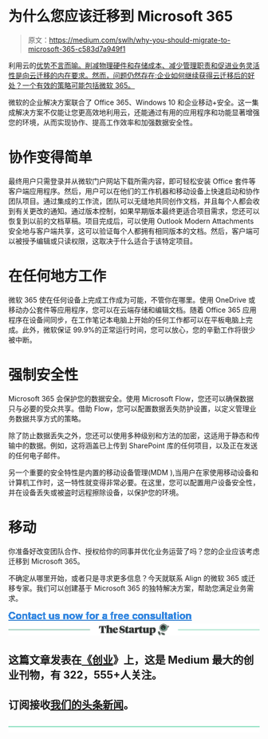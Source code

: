 # 为什么您应该迁移到 Microsoft 365

> 原文：<https://medium.com/swlh/why-you-should-migrate-to-microsoft-365-c583d7a949f1>

利用云的[优势不言而喻。削减物理硬件和存储成本、减少管理职责和促进业务灵活性是向云迁移的内在要求。然而，问题仍然存在:企业如何继续获得云迁移后的好处？一个有效的策略可能包括微软 365。](https://www.align.com/blog/cloud-computing)

微软的企业解决方案联合了 Office 365、Windows 10 和企业移动+安全。这一集成解决方案不仅能让您更高效地利用云，还能通过有用的应用程序和功能显著增强您的环境，从而实现协作、提高工作效率和加强数据安全性。

# 协作变得简单

最终用户只需登录并从微软门户网站下载所需内容，即可轻松安装 Office 套件等客户端应用程序。然后，用户可以在他们的工作机器和移动设备上快速启动和协作团队项目。通过集成的工作流，团队可以无缝地共同创作文档，并且每个人都会收到有关更改的通知。通过版本控制，如果早期版本最终更适合项目需求，您还可以恢复到以前的文档草稿。项目完成后，可以使用 Outlook Modern Attachments 安全地与客户端共享，这可以验证每个人都拥有相同版本的文档。然后，客户端可以被授予编辑或只读权限，这取决于什么适合于该特定项目。

# 在任何地方工作

微软 365 使在任何设备上完成工作成为可能，不管你在哪里。使用 OneDrive 或移动办公套件等应用程序，您可以在云端存储和编辑文档。随着 Office 365 应用程序在设备间同步，在工作笔记本电脑上开始的任何工作都可以在平板电脑上完成。此外，微软保证 99.9%的正常运行时间，您可以放心，您的辛勤工作将很少被中断。

# 强制安全性

Microsoft 365 会保护您的数据安全。使用 Microsoft Flow，您还可以确保数据只与必要的受众共享。借助 Flow，您可以配置数据丢失防护设置，以定义管理业务数据共享方式的策略。

除了防止数据丢失之外，您还可以使用多种级别和方法的加密，这适用于静态和传输中的数据。例如，这将涵盖已上传到 SharePoint 库的任何项目，以及正在发送的任何电子邮件。

另一个重要的安全特性是内置的移动设备管理(MDM ),当用户在家使用移动设备和计算机工作时，这一特性就变得非常必要。在这里，您可以配置用户设备安全性，并在设备丢失或被盗时远程擦除设备，以保护您的环境。

# 移动

你准备好改变团队合作、授权给你的同事并优化业务运营了吗？您的企业应该考虑迁移到 Microsoft 365。

不确定从哪里开始，或者只是寻求更多信息？今天就联系 Align 的微软 365 或迁移专家。我们可以创建基于 Microsoft 365 的独特解决方案，帮助您满足业务需求。

![](img/52bec5732fa40d325a1f52da76d4dd39.png)[![](img/308a8d84fb9b2fab43d66c117fcc4bb4.png)](https://medium.com/swlh)

## 这篇文章发表在[《创业](https://medium.com/swlh)》上，这是 Medium 最大的创业刊物，有 322，555+人关注。

## 订阅接收[我们的头条新闻](http://growthsupply.com/the-startup-newsletter/)。

[![](img/b0164736ea17a63403e660de5dedf91a.png)](https://medium.com/swlh)